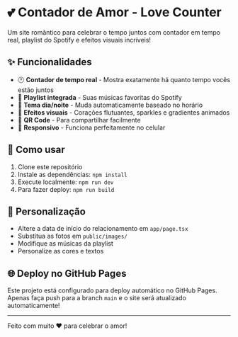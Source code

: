 # 💕 Contador de Amor - Love Counter

Um site romântico para celebrar o tempo juntos com contador em tempo real, playlist do Spotify e efeitos visuais incríveis!

## ✨ Funcionalidades

- 🕐 **Contador de tempo real** - Mostra exatamente há quanto tempo vocês estão juntos
- 🎵 **Playlist integrada** - Suas músicas favoritas do Spotify
- 🌅 **Tema dia/noite** - Muda automaticamente baseado no horário
- 💫 **Efeitos visuais** - Corações flutuantes, sparkles e gradientes animados
- 📱 **QR Code** - Para compartilhar facilmente
- 📱 **Responsivo** - Funciona perfeitamente no celular

## 🚀 Como usar

1. Clone este repositório
2. Instale as dependências: `npm install`
3. Execute localmente: `npm run dev`
4. Para fazer deploy: `npm run build`

## 💖 Personalização

- Altere a data de início do relacionamento em `app/page.tsx`
- Substitua as fotos em `public/images/`
- Modifique as músicas da playlist
- Personalize as cores e textos

## 🌐 Deploy no GitHub Pages

Este projeto está configurado para deploy automático no GitHub Pages. Apenas faça push para a branch `main` e o site será atualizado automaticamente!

---

Feito com muito ❤️ para celebrar o amor!
